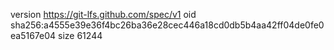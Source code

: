 version https://git-lfs.github.com/spec/v1
oid sha256:a4555e39e36f4bc26ba36e28cec446a18cd0db5b4aa42ff04de0fe0ea5167e04
size 61244
